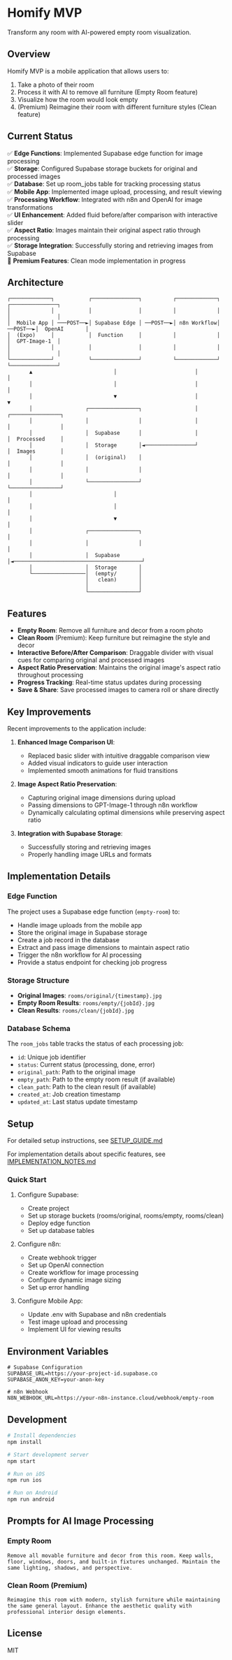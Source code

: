 # Homify MVP

Transform any room with AI-powered empty room visualization.

## Overview

Homify MVP is a mobile application that allows users to:

1. Take a photo of their room
2. Process it with AI to remove all furniture (Empty Room feature)
3. Visualize how the room would look empty
4. (Premium) Reimagine their room with different furniture styles (Clean feature)

## Current Status

✅ **Edge Functions**: Implemented Supabase edge function for image processing  
✅ **Storage**: Configured Supabase storage buckets for original and processed images  
✅ **Database**: Set up room_jobs table for tracking processing status  
✅ **Mobile App**: Implemented image upload, processing, and result viewing  
✅ **Processing Workflow**: Integrated with n8n and OpenAI for image transformations  
✅ **UI Enhancement**: Added fluid before/after comparison with interactive slider  
✅ **Aspect Ratio**: Images maintain their original aspect ratio through processing  
✅ **Storage Integration**: Successfully storing and retrieving images from Supabase  
🔄 **Premium Features**: Clean mode implementation in progress  

## Architecture

```
┌─────────────┐           ┌───────────────┐          ┌─────────────┐          ┌───────────────┐
│             │           │               │          │             │          │               │
│  Mobile App │ ───POST──►│ Supabase Edge │ ──POST──►│ n8n Workflow│ ──POST──►│  OpenAI       │
│  (Expo)     │           │  Function     │          │             │          │  GPT-Image-1  │
│             │           │               │          │             │          │               │
└─────────────┘           └───────────────┘          └─────────────┘          └───────────────┘
       ▲                          │                         │                         │
       │                          │                         │                         │
       │                          ▼                         │                         ▼
       │                 ┌────────────────┐                 │                ┌────────────────┐
       │                 │                │                 │                │                │
       │                 │  Supabase      │                 │                │  Processed     │
       │                 │  Storage       │◄────────────────┘                │  Images        │
       │                 │  (original)    │                                  │                │
       │                 │                │                                  │                │
       │                 └────────────────┘                                  └────────────────┘
       │                          │                                                  │
       │                          │                                                  │
       │                          ▼                                                  │
       │                 ┌────────────────┐                                          │
       │                 │                │                                          │
       │                 │  Supabase      │◄─────────────────────────────────────────┘
       │                 │  Storage       │
       └─────────────────│  (empty/       │
                         │   clean)       │
                         │                │
                         └────────────────┘
```

## Features

- **Empty Room**: Remove all furniture and decor from a room photo
- **Clean Room** (Premium): Keep furniture but reimagine the style and decor
- **Interactive Before/After Comparison**: Draggable divider with visual cues for comparing original and processed images
- **Aspect Ratio Preservation**: Maintains the original image's aspect ratio throughout processing
- **Progress Tracking**: Real-time status updates during processing
- **Save & Share**: Save processed images to camera roll or share directly

## Key Improvements

Recent improvements to the application include:

1. **Enhanced Image Comparison UI**: 
   - Replaced basic slider with intuitive draggable comparison view
   - Added visual indicators to guide user interaction
   - Implemented smooth animations for fluid transitions

2. **Image Aspect Ratio Preservation**:
   - Capturing original image dimensions during upload
   - Passing dimensions to GPT-Image-1 through n8n workflow
   - Dynamically calculating optimal dimensions while preserving aspect ratio

3. **Integration with Supabase Storage**:
   - Successfully storing and retrieving images
   - Properly handling image URLs and formats

## Implementation Details

### Edge Function

The project uses a Supabase edge function (`empty-room`) to:
- Handle image uploads from the mobile app
- Store the original image in Supabase storage
- Create a job record in the database
- Extract and pass image dimensions to maintain aspect ratio
- Trigger the n8n workflow for AI processing
- Provide a status endpoint for checking job progress

### Storage Structure

- **Original Images**: `rooms/original/{timestamp}.jpg`
- **Empty Room Results**: `rooms/empty/{jobId}.jpg`
- **Clean Results**: `rooms/clean/{jobId}.jpg`

### Database Schema

The `room_jobs` table tracks the status of each processing job:
- `id`: Unique job identifier
- `status`: Current status (processing, done, error)
- `original_path`: Path to the original image
- `empty_path`: Path to the empty room result (if available)
- `clean_path`: Path to the clean result (if available)
- `created_at`: Job creation timestamp
- `updated_at`: Last status update timestamp

## Setup

For detailed setup instructions, see [SETUP_GUIDE.md](./SETUP_GUIDE.md)

For implementation details about specific features, see [IMPLEMENTATION_NOTES.md](./IMPLEMENTATION_NOTES.md)

### Quick Start

1. Configure Supabase:
   - Create project
   - Set up storage buckets (rooms/original, rooms/empty, rooms/clean)
   - Deploy edge function
   - Set up database tables

2. Configure n8n:
   - Create webhook trigger
   - Set up OpenAI connection
   - Create workflow for image processing
   - Configure dynamic image sizing
   - Set up error handling

3. Configure Mobile App:
   - Update .env with Supabase and n8n credentials
   - Test image upload and processing
   - Implement UI for viewing results

## Environment Variables

```
# Supabase Configuration
SUPABASE_URL=https://your-project-id.supabase.co
SUPABASE_ANON_KEY=your-anon-key

# n8n Webhook
N8N_WEBHOOK_URL=https://your-n8n-instance.cloud/webhook/empty-room
```

## Development

```bash
# Install dependencies
npm install

# Start development server
npm start

# Run on iOS
npm run ios

# Run on Android
npm run android
```

## Prompts for AI Image Processing

### Empty Room
```
Remove all movable furniture and decor from this room. Keep walls, floor, windows, doors, and built-in fixtures unchanged. Maintain the same lighting, shadows, and perspective.
```

### Clean Room (Premium)
```
Reimagine this room with modern, stylish furniture while maintaining the same general layout. Enhance the aesthetic quality with professional interior design elements.
```

## License

MIT 